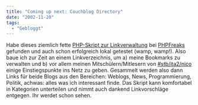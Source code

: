 ```yaml
---
title: "Coming up next: Couchblog Directory"
date: "2002-11-20"
tags:
  - "Gebloggt"
---
```


Habe dieses ziemlich fette [PHP-Skript zur Linkverwaltung](https://web.archive.org/web/20030706115521/http://scripts.webmastersite.net/wsnlinks/ "WebmasterSite.net: WSN Links") bei [PHPFreaks](https://web.archive.org/web/20030706115521/http://www.phpfreaks.com/index.php "PHPFreaks [english]") gefunden und auch schon erfolgreich lokal getestet (wamp, wamp!). Also baue ich zur Zeit an einem Linkverzeichnis, um a) meine Bookmarks zu verwalten und b) vor allem meinen Mitschülern/Mitlesern von [#stb/ita2/nico](https://web.archive.org/web/20030706115521/http://www.couchblog.de/lernen/) einige Einstiegspunkte ins Netz zu geben. Gesammelt werden also dann Links für beide Blogs aus den Bereichen: Weblogs, News, Programmierung, Politik, achwas: alles was ich interessant finde. Das Skript kann komfortabel in Kategorien unterteilen und nimmt auch dankend Linkvorschläge entgegen. Ihr werdet schon sehen.
